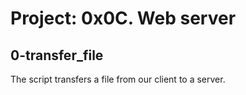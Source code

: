 # Project: 0x0C. Web server

## 0-transfer_file

The script transfers a file from our client to a server.
